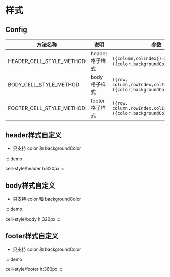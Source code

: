 # 样式

## Config

| 方法名称                 | 说明            | 参数                                                                 |
| ------------------------ | --------------- | -------------------------------------------------------------------- |
| HEADER_CELL_STYLE_METHOD | header 格子样式 | `({column,colIndex})=>({color,backgroundColor})`                     |
| BODY_CELL_STYLE_METHOD   | body 格子样式   | `({row, column,rowIndex,colIndex,value})=>({color,backgroundColor})` |
| FOOTER_CELL_STYLE_METHOD | footer 格子样式 | `({row, column,rowIndex,colIndex,value})=>({color,backgroundColor})` |



## header样式自定义

-   只支持 color 和 backgroundColor

::: demo

cell-style/header
h:320px
:::

## body样式自定义

-   只支持 color 和 backgroundColor

::: demo

cell-style/body
h:320px
:::

## footer样式自定义

-   只支持 color 和 backgroundColor

::: demo

cell-style/footer
h:360px
:::
